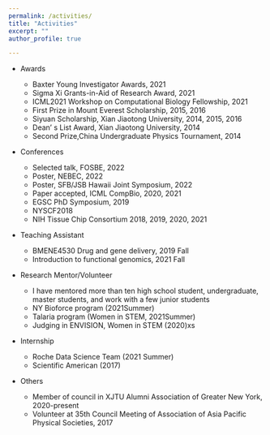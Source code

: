 ```yaml
---
permalink: /activities/
title: "Activities"
excerpt: ""
author_profile: true

---
```

* Awards
    * Baxter Young Investigator Awards, 2021
    * Sigma Xi Grants-in-Aid of Research Award, 2021
    * ICML2021 Workshop on Computational Biology Fellowship, 2021
    * First Prize in Mount Everest Scholarship, 2015, 2016
    * Siyuan Scholarship, Xian Jiaotong University, 2014, 2015, 2016
    * Dean’ s List Award, Xian Jiaotong University, 2014
    * Second Prize,China Undergraduate Physics Tournament, 2014
 
* Conferences
    * Selected talk, FOSBE, 2022
    * Poster, NEBEC, 2022
    * Poster, SFB/JSB Hawaii Joint Symposium, 2022
    * Paper accepted, ICML CompBio, 2020, 2021
    * EGSC PhD Symposium, 2019
    * NYSCF2018
    * NIH Tissue Chip Consortium 2018, 2019, 2020, 2021

* Teaching Assistant
    * BMENE4530 Drug and gene delivery,  2019 Fall
    * Introduction to functional genomics, 2021 Fall

* Research Mentor/Volunteer
    * I have mentored more than ten high school student, undergraduate, master students, and work with a few junior students
    * NY Bioforce program (2021Summer)
    * Talaria program (Women in STEM, 2021Summer)
    * Judging in ENVISION, Women in STEM (2020)xs
    

* Internship
    * Roche Data Science Team (2021 Summer)
    * Scientific American (2017)
    
* Others
    * Member of council in XJTU Alumni Association of Greater New York, 2020-present
    * Volunteer at 35th Council Meeting of Association of Asia Pacific Physical Societies, 2017
    





